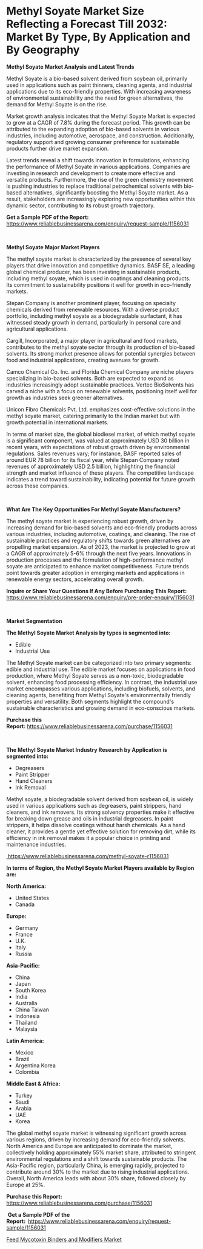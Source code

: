 <p><h1>Methyl Soyate Market Size Reflecting a Forecast Till 2032: Market By Type, By Application and By Geography</h1></p><p><strong>Methyl Soyate Market Analysis and Latest Trends</strong></p>
<p><p>Methyl Soyate is a bio-based solvent derived from soybean oil, primarily used in applications such as paint thinners, cleaning agents, and industrial applications due to its eco-friendly properties. With increasing awareness of environmental sustainability and the need for green alternatives, the demand for Methyl Soyate is on the rise. </p><p>Market growth analysis indicates that the Methyl Soyate Market is expected to grow at a CAGR of 7.8% during the forecast period. This growth can be attributed to the expanding adoption of bio-based solvents in various industries, including automotive, aerospace, and construction. Additionally, regulatory support and growing consumer preference for sustainable products further drive market expansion. </p><p>Latest trends reveal a shift towards innovation in formulations, enhancing the performance of Methyl Soyate in various applications. Companies are investing in research and development to create more effective and versatile products. Furthermore, the rise of the green chemistry movement is pushing industries to replace traditional petrochemical solvents with bio-based alternatives, significantly boosting the Methyl Soyate market. As a result, stakeholders are increasingly exploring new opportunities within this dynamic sector, contributing to its robust growth trajectory.</p></p>
<p><strong>Get a Sample PDF of the Report:&nbsp;</strong> <a href="https://www.reliablebusinessarena.com/enquiry/request-sample/1156031?utm_campaign=2137&utm_medium=2&utm_source=Github&utm_content=ia&utm_term=31032025&utm_id=methyl-soyate">https://www.reliablebusinessarena.com/enquiry/request-sample/1156031</a></p>
<p>&nbsp;</p>
<p><strong>Methyl Soyate Major Market Players</strong></p>
<p><p>The methyl soyate market is characterized by the presence of several key players that drive innovation and competitive dynamics. BASF SE, a leading global chemical producer, has been investing in sustainable products, including methyl soyate, which is used in coatings and cleaning products. Its commitment to sustainability positions it well for growth in eco-friendly markets.</p><p>Stepan Company is another prominent player, focusing on specialty chemicals derived from renewable resources. With a diverse product portfolio, including methyl soyate as a biodegradable surfactant, it has witnessed steady growth in demand, particularly in personal care and agricultural applications.</p><p>Cargill, Incorporated, a major player in agricultural and food markets, contributes to the methyl soyate sector through its production of bio-based solvents. Its strong market presence allows for potential synergies between food and industrial applications, creating avenues for growth.</p><p>Camco Chemical Co. Inc. and Florida Chemical Company are niche players specializing in bio-based solvents. Both are expected to expand as industries increasingly adopt sustainable practices. Vertec BioSolvents has carved a niche with a focus on renewable solvents, positioning itself well for growth as industries seek greener alternatives.</p><p>Unicon Fibro Chemicals Pvt. Ltd. emphasizes cost-effective solutions in the methyl soyate market, catering primarily to the Indian market but with growth potential in international markets.</p><p>In terms of market size, the global biodiesel market, of which methyl soyate is a significant component, was valued at approximately USD 30 billion in recent years, with expectations of robust growth driven by environmental regulations. Sales revenues vary; for instance, BASF reported sales of around EUR 78 billion for its fiscal year, while Stepan Company noted revenues of approximately USD 2.5 billion, highlighting the financial strength and market influence of these players. The competitive landscape indicates a trend toward sustainability, indicating potential for future growth across these companies.</p></p>
<p>&nbsp;</p>
<p><strong>What Are The Key Opportunities For Methyl Soyate Manufacturers?</strong></p>
<p><p>The methyl soyate market is experiencing robust growth, driven by increasing demand for bio-based solvents and eco-friendly products across various industries, including automotive, coatings, and cleaning. The rise of sustainable practices and regulatory shifts towards green alternatives are propelling market expansion. As of 2023, the market is projected to grow at a CAGR of approximately 5-6% through the next five years. Innovations in production processes and the formulation of high-performance methyl soyate are anticipated to enhance market competitiveness. Future trends point towards greater adoption in emerging markets and applications in renewable energy sectors, accelerating overall growth.</p></p>
<p><strong>Inquire or Share Your Questions If Any Before Purchasing This Report:</strong> <a href="https://www.reliablebusinessarena.com/enquiry/pre-order-enquiry/1156031?utm_campaign=2137&utm_medium=2&utm_source=Github&utm_content=ia&utm_term=31032025&utm_id=methyl-soyate">https://www.reliablebusinessarena.com/enquiry/pre-order-enquiry/1156031</a></p>
<p>&nbsp;</p>
<p><strong>Market Segmentation</strong></p>
<p><strong>The Methyl Soyate Market Analysis by types is segmented into:</strong></p>
<p><ul><li>Edible</li><li>Industrial Use</li></ul></p>
<p><p>The Methyl Soyate market can be categorized into two primary segments: edible and industrial use. The edible market focuses on applications in food production, where Methyl Soyate serves as a non-toxic, biodegradable solvent, enhancing food processing efficiency. In contrast, the industrial use market encompasses various applications, including biofuels, solvents, and cleaning agents, benefiting from Methyl Soyate's environmentally friendly properties and versatility. Both segments highlight the compound's sustainable characteristics and growing demand in eco-conscious markets.</p></p>
<p><strong>Purchase this Report:&nbsp;</strong><a href="https://www.reliablebusinessarena.com/purchase/1156031?utm_campaign=2137&utm_medium=2&utm_source=Github&utm_content=ia&utm_term=31032025&utm_id=methyl-soyate">https://www.reliablebusinessarena.com/purchase/1156031</a></p>
<p>&nbsp;</p>
<p><strong>The Methyl Soyate Market Industry Research by Application is segmented into:</strong></p>
<p><ul><li>Degreasers</li><li>Paint Stripper</li><li>Hand Cleaners</li><li>Ink Removal</li></ul></p>
<p><p>Methyl soyate, a biodegradable solvent derived from soybean oil, is widely used in various applications such as degreasers, paint strippers, hand cleaners, and ink removers. Its strong solvency properties make it effective for breaking down grease and oils in industrial degreasers. In paint strippers, it helps dissolve coatings without harsh chemicals. As a hand cleaner, it provides a gentle yet effective solution for removing dirt, while its efficiency in ink removal makes it a popular choice in printing and maintenance industries.</p></p>
<p><a href="https://www.reliablebusinessarena.com/methyl-soyate-r1156031?utm_campaign=2137&utm_medium=2&utm_source=Github&utm_content=ia&utm_term=31032025&utm_id=methyl-soyate">&nbsp;https://www.reliablebusinessarena.com/methyl-soyate-r1156031</a></p>
<p><strong>In terms of Region, the Methyl Soyate Market Players available by Region are:</strong></p>
<p>
    <p> <strong> North America: </strong>
        <ul>
            <li>United States</li>
            <li>Canada</li>
        </ul>
        </p> 
    <p> <strong> Europe: </strong>
        <ul>
            <li>Germany</li>
            <li>France</li>
            <li>U.K.</li>
            <li>Italy</li>
            <li>Russia</li>
        </ul>
        </p> 
    <p> <strong> Asia-Pacific: </strong>
        <ul>
            <li>China</li>
            <li>Japan</li>
            <li>South Korea</li>
            <li>India</li>
            <li>Australia</li>
            <li>China Taiwan</li>
            <li>Indonesia</li>
            <li>Thailand</li>
            <li>Malaysia</li>
        </ul>
        </p> 
    <p> <strong> Latin America: </strong>
        <ul>
            <li>Mexico</li>
            <li>Brazil</li>
            <li>Argentina Korea</li>
            <li>Colombia</li>
        </ul>
        </p> 
    <p> <strong> Middle East & Africa: </strong>
        <ul>
            <li>Turkey</li>
            <li>Saudi</li>
            <li>Arabia</li>
            <li>UAE</li>
            <li>Korea</li>
        </ul>
    </p>
    </p>
<p><p>The global methyl soyate market is witnessing significant growth across various regions, driven by increasing demand for eco-friendly solvents. North America and Europe are anticipated to dominate the market, collectively holding approximately 55% market share, attributed to stringent environmental regulations and a shift towards sustainable products. The Asia-Pacific region, particularly China, is emerging rapidly, projected to contribute around 30% to the market due to rising industrial applications. Overall, North America leads with about 30% share, followed closely by Europe at 25%.</p></p>
<p><strong>Purchase this Report: </strong><a href="https://www.reliablebusinessarena.com/purchase/1156031?utm_campaign=2137&utm_medium=2&utm_source=Github&utm_content=ia&utm_term=31032025&utm_id=methyl-soyate">https://www.reliablebusinessarena.com/purchase/1156031</a></p>
<p>&nbsp;<strong>Get a Sample PDF of the Report:&nbsp;&nbsp;</strong><a href="https://www.reliablebusinessarena.com/enquiry/request-sample/1156031?utm_campaign=2137&utm_medium=2&utm_source=Github&utm_content=ia&utm_term=31032025&utm_id=methyl-soyate">https://www.reliablebusinessarena.com/enquiry/request-sample/1156031</a></p>
<p><strong></strong></p>
<p><p><a href="https://github.com/tamvrosiya/Market-Research-Report-List-6/blob/main/feed-mycotoxin-binders-and-modifiers-market.md?utm_campaign=2137&utm_medium=2&utm_source=Github&utm_content=ia&utm_term=31032025&utm_id=methyl-soyate">Feed Mycotoxin Binders and Modifiers Market</a></p></p>